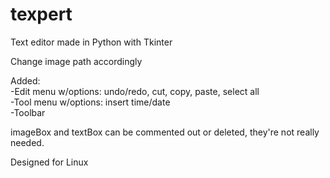 # texpert
Text editor made in Python with Tkinter  

Change image path accordingly  

Added:  
 -Edit menu w/options: undo/redo, cut, copy, paste, select all    
 -Tool menu w/options: insert time/date  
 -Toolbar
 
 imageBox and textBox can be commented out or deleted, they're not really needed.  
 
 Designed for Linux
 
 


